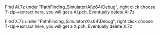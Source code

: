 Find AI.7z under "PathFinding_Simulator\AI\x64\Debug", right click choose 7-zip->extract here, you will get a AI.pch. Eventually delete AI.7z


Find X.7z under "PathFinding_Simulator\X\x64\Debug", right click choose 7-zip->extract here, you will get a X.pch. Eventually delete X.7z
